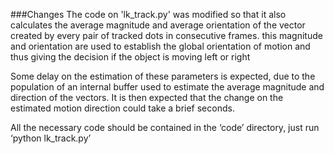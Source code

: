 
###Changes
The code on 'lk_track.py' was modified so that it also calculates the average magnitude and average orientation of the vector created by every pair of tracked dots in consecutive frames. this magnitude and orientation are used to establish the global orientation of motion and thus giving the decision if the object is moving left or right

Some delay on the estimation of these parameters is expected, due to the population of an internal buffer used to estimate the average magnitude and direction of the vectors. It is then expected that the change on the estimated motion direction could take a brief seconds.

All the necessary code should be contained in the ‘code’ directory, just run ‘python lk_track.py’
